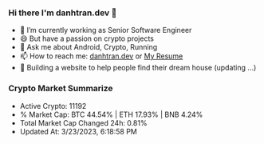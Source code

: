 ### Hi there I'm danhtran.dev 👋

- 🔭 I’m currently working as Senior Software Engineer
- 😄 But have a passion on crypto projects
- 💬 Ask me about Android, Crypto, Running 
- 📫 How to reach me: <a href="https://danhtran.dev" target="_blank">danhtran.dev</a> or <a href="Dan-Resume.pdf" target="_blank">My Resume</a>
- 🌱 Building a website to help people find their dream house (updating ...)

### Crypto Market Summarize
- Active Crypto: 11192
- % Market Cap: BTC 44.54% | ETH 17.93% | BNB 4.24%
- Total Market Cap Changed 24h: 0.81%
- Updated At: 3/23/2023, 6:18:58 PM
